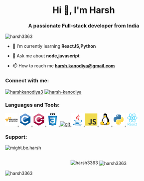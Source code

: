 <h1 align="center">Hi 👋, I'm Harsh</h1>
<h3 align="center">A passionate Full-stack developer from India</h3>

<p align="left"> <img src="https://komarev.com/ghpvc/?username=harsh3363&label=Profile%20views&color=0e75b6&style=flat" alt="harsh3363" /> </p>

- 🌱 I’m currently learning **ReactJS,Python**

- 💬 Ask me about **node,javascript**

- 📫 How to reach me **harsh.kanodiya@gmail.com**

<h3 align="left">Connect with me:</h3>
<p align="left">
<a href="https://twitter.com/harshkanodiya3" target="blank"><img align="center" src="https://raw.githubusercontent.com/rahuldkjain/github-profile-readme-generator/master/src/images/icons/Social/twitter.svg" alt="harshkanodiya3" height="30" width="40" /></a>
<a href="https://linkedin.com/in/harsh-kanodiya" target="blank"><img align="center" src="https://raw.githubusercontent.com/rahuldkjain/github-profile-readme-generator/master/src/images/icons/Social/linked-in-alt.svg" alt="harsh-kanodiya" height="30" width="40" /></a>
</p>

<h3 align="left">Languages and Tools:</h3>
<p align="left"> <a href="https://aws.amazon.com" target="_blank"> <img src="https://raw.githubusercontent.com/devicons/devicon/master/icons/amazonwebservices/amazonwebservices-original-wordmark.svg" alt="aws" width="40" height="40"/> </a> <a href="https://www.cprogramming.com/" target="_blank"> <img src="https://raw.githubusercontent.com/devicons/devicon/master/icons/c/c-original.svg" alt="c" width="40" height="40"/> </a> <a href="https://www.w3schools.com/cpp/" target="_blank"> <img src="https://raw.githubusercontent.com/devicons/devicon/master/icons/cplusplus/cplusplus-original.svg" alt="cplusplus" width="40" height="40"/> </a> <a href="https://www.w3schools.com/css/" target="_blank"> <img src="https://raw.githubusercontent.com/devicons/devicon/master/icons/css3/css3-original-wordmark.svg" alt="css3" width="40" height="40"/> </a> <a href="https://git-scm.com/" target="_blank"> <img src="https://www.vectorlogo.zone/logos/git-scm/git-scm-icon.svg" alt="git" width="40" height="40"/> </a> <a href="https://www.java.com" target="_blank"> <img src="https://raw.githubusercontent.com/devicons/devicon/master/icons/java/java-original.svg" alt="java" width="40" height="40"/> </a> <a href="https://developer.mozilla.org/en-US/docs/Web/JavaScript" target="_blank"> <img src="https://raw.githubusercontent.com/devicons/devicon/master/icons/javascript/javascript-original.svg" alt="javascript" width="40" height="40"/> </a> <a href="https://www.linux.org/" target="_blank"> <img src="https://raw.githubusercontent.com/devicons/devicon/master/icons/linux/linux-original.svg" alt="linux" width="40" height="40"/> </a> <a href="https://www.python.org" target="_blank"> <img src="https://raw.githubusercontent.com/devicons/devicon/master/icons/python/python-original.svg" alt="python" width="40" height="40"/> </a> <a href="https://reactjs.org/" target="_blank"> <img src="https://raw.githubusercontent.com/devicons/devicon/master/icons/react/react-original-wordmark.svg" alt="react" width="40" height="40"/> </a> </p>

<h3 align="left">Support:</h3>
<p><a href="https://www.buymeacoffee.com/might.be.harsh"> <img align="left" src="https://cdn.buymeacoffee.com/buttons/v2/default-yellow.png" height="50" width="210" alt="might.be.harsh" /></a></p><br><br>

<p><img align="left" src="https://github-readme-stats.vercel.app/api/top-langs?username=harsh3363&show_icons=true&locale=en&layout=compact" alt="harsh3363" /></p>

<p>&nbsp;<img align="center" src="https://github-readme-stats.vercel.app/api?username=harsh3363&show_icons=true&locale=en" alt="harsh3363" /></p>

<p><img align="center" src="https://github-readme-streak-stats.herokuapp.com/?user=harsh3363&" alt="harsh3363" /></p>
